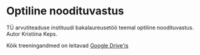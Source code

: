 # Optiline noodituvastus

TÜ arvutiteaduse instituudi bakalaureusetöö teemal optiline noodituvastus. Autor Kristiina Keps.

Kõik treeningandmed on leitavad [Google Drive'is](https://drive.google.com/drive/folders/1iilkFtqyY4tGIoE5GEiZdgU1EJEd3Cyv?usp=sharing) 
